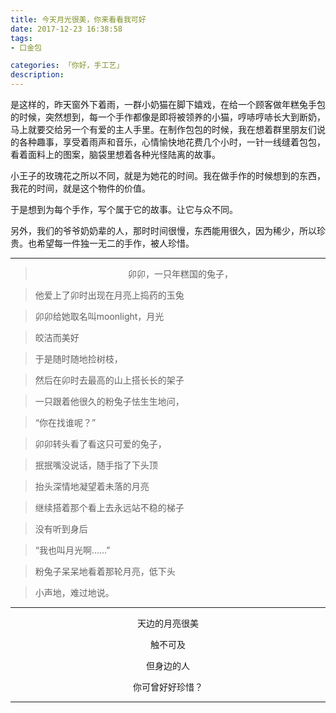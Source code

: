 ```yaml
---
title: 今天月光很美，你来看看我可好
date: 2017-12-23 16:38:58
tags: 
- 口金包

categories: 「你好，手工艺」
description: 
---
```


是这样的，昨天窗外下着雨，一群小奶猫在脚下嬉戏，在给一个顾客做年糕兔手包的时候，突然想到，每一个手作都像是即将被领养的小猫，哼哧哼哧长大到断奶，马上就要交给另一个有爱的主人手里。在制作包包的时候，我在想着群里朋友们说的各种趣事，享受着雨声和音乐，心情愉快地花费几个小时，一针一线缝着包包，看着面料上的图案，脑袋里想着各种光怪陆离的故事。

小王子的玫瑰花之所以不同，就是为她花的时间。我在做手作的时候想到的东西，我花的时间，就是这个物件的价值。

于是想到为每个手作，写个属于它的故事。让它与众不同。

另外，我们的爷爷奶奶辈的人，那时时间很慢，东西能用很久，因为稀少，所以珍贵。也希望每一件独一无二的手作，被人珍惜。

---

><center>卯卯，一只年糕国的兔子，

>他爱上了卯时出现在月亮上捣药的玉兔

>卯卯给她取名叫moonlight，月光

>皎洁而美好

>于是随时随地捡树枝，

>然后在卯时去最高的山上搭长长的架子

>一只跟着他很久的粉兔子怯生生地问，

>“你在找谁呢？”

>卯卯转头看了看这只可爱的兔子，

>抿抿嘴没说话，随手指了下头顶

>抬头深情地凝望着未落的月亮

>继续搭着那个看上去永远站不稳的梯子

>没有听到身后

>“我也叫月光啊……”

>粉兔子呆呆地看着那轮月亮，低下头

>小声地，难过地说。</center>

---
<center>天边的月亮很美

触不可及

但身边的人

你可曾好好珍惜？</center>

---

